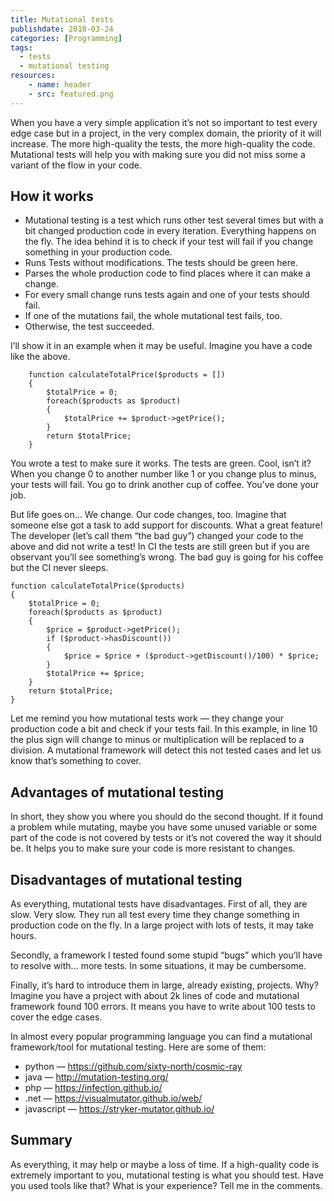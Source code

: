 ```yaml
---
title: Mutational tests
publishdate: 2018-03-24
categories: [Programming]
tags:
  - tests
  - mutational testing
resources:
    - name: header
    - src: featured.png
---
```

When you have a very simple application it’s not so important to test every edge case but in a project, in the very complex domain, the priority of it will increase. The more high-quality the tests, the more high-quality the code. Mutational tests will help you with making sure you did not miss some a variant of the flow in your code.

## How it works


* Mutational testing is a test which runs other test several times but with a bit changed production code in every iteration. Everything happens on the fly. The idea behind it is to check if your test will fail if you change something in your production code.
* Runs Tests without modifications. The tests should be green here.
* Parses the whole production code to find places where it can make a change.
* For every small change runs tests again and one of your tests should fail.
* If one of the mutations fail, the whole mutational test fails, too.
* Otherwise, the test succeeded.

I’ll show it in an example when it may be useful. Imagine you have a code like the above.

```golang
    function calculateTotalPrice($products = [])
    {
        $totalPrice = 0;
        foreach($products as $product)
        {
            $totalPrice += $product->getPrice();
        }
        return $totalPrice;
    }
```

You wrote a test to make sure it works. The tests are green. Cool, isn’t it? When you change 0 to another number like 1 or you change plus to minus, your tests will fail. You go to drink another cup of coffee. You’ve done your job.

But life goes on… We change. Our code changes, too. Imagine that someone else got a task to add support for discounts. What a great feature! The developer (let’s call them “the bad guy”) changed your code to the above and did not write a test! In CI the tests are still green but if you are observant you’ll see something’s wrong. The bad guy is going for his coffee but the CI never sleeps.

    function calculateTotalPrice($products)
    {
        $totalPrice = 0;
        foreach($products as $product)
        {
            $price = $product->getPrice();
            if ($product->hasDiscount())
            {
                $price = $price + ($product->getDiscount()/100) * $price;
            }
            $totalPrice += $price;
        }
        return $totalPrice;
    }

Let me remind you how mutational tests work — they change your production code a bit and check if your tests fail. In this example, in line 10 the plus sign will change to minus or multiplication will be replaced to a division. A mutational framework will detect this not tested cases and let us know that’s something to cover.

## Advantages of mutational testing

In short, they show you where you should do the second thought. If it found a problem while mutating, maybe you have some unused variable or some part of the code is not covered by tests or it’s not covered the way it should be. It helps you to make sure your code is more resistant to changes.

## Disadvantages of mutational testing

As everything, mutational tests have disadvantages. First of all, they are slow. Very slow. They run all test every time they change something in production code on the fly. In a large project with lots of tests, it may take hours.

Secondly, a framework I tested found some stupid “bugs” which you’ll have to resolve with… more tests. In some situations, it may be cumbersome.

Finally, it’s hard to introduce them in large, already existing, projects. Why? Imagine you have a project with about 2k lines of code and mutational framework found 100 errors. It means you have to write about 100 tests to cover the edge cases.

In almost every popular programming language you can find a mutational framework/tool for mutational testing. Here are some of them:

* python — https://github.com/sixty-north/cosmic-ray
* java — http://mutation-testing.org/
* php — https://infection.github.io/
* .net — https://visualmutator.github.io/web/
* javascript — https://stryker-mutator.github.io/

## Summary

As everything, it may help or maybe a loss of time. If a high-quality code is extremely important to you, mutational testing is what you should test. Have you used tools like that? What is your experience? Tell me in the comments.
